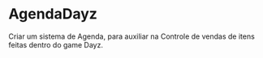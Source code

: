 # AgendaDayz
Criar um sistema de Agenda, para auxiliar na Controle de vendas de itens feitas dentro do game Dayz.
